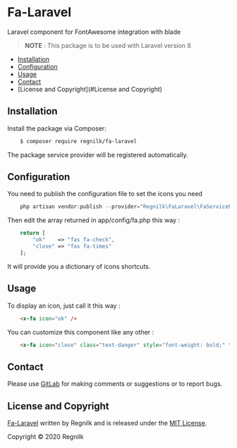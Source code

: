 # Fa-Laravel

Laravel component for FontAwesome integration with blade

> **NOTE** : This package is to be used with Laravel version 8

* [Installation](#installation)
* [Configuration](#configuration)
* [Usage](#usage)
* [Contact](#contact)
* [License and Copyright](#License and Copyright)

## Installation

Install the package via Composer:
```sh
    $ composer require regnilk/fa-laravel
```
    
The package service provider will be registered automatically.

## Configuration

You need to publish the configuration file to set the icons you need
```php    
    php artisan vendor:publish --provider="Regnilk\FaLaravel\FaServiceProvider"
```
    
Then edit the array returned in app/config/fa.php this way :

```php
    return [
        "ok"    => "fas fa-check",
        "close" => "fas fa-times"
    ];
```

It will provide you a dictionary of icons shortcuts.

## Usage

To display an icon, just call it this way : 
```html
    <x-fa icon="ok" />
```
    
You can customize this component like any other : 
```html
    <x-fa icon="close" class="text-danger" style="font-weight: bold;" title="Ciclk here to close" />
```

## Contact

Please use [GitLab](https://gitlab.com/Regnilk/fa-laravel) for making comments or suggestions or to report bugs.

## License and Copyright

[Fa-Laravel](https://gitlab.com/Regnilk/fa-laravel) written by Regnilk and is released under the [MIT License](LICENSE).

Copyright &copy; 2020 Regnilk